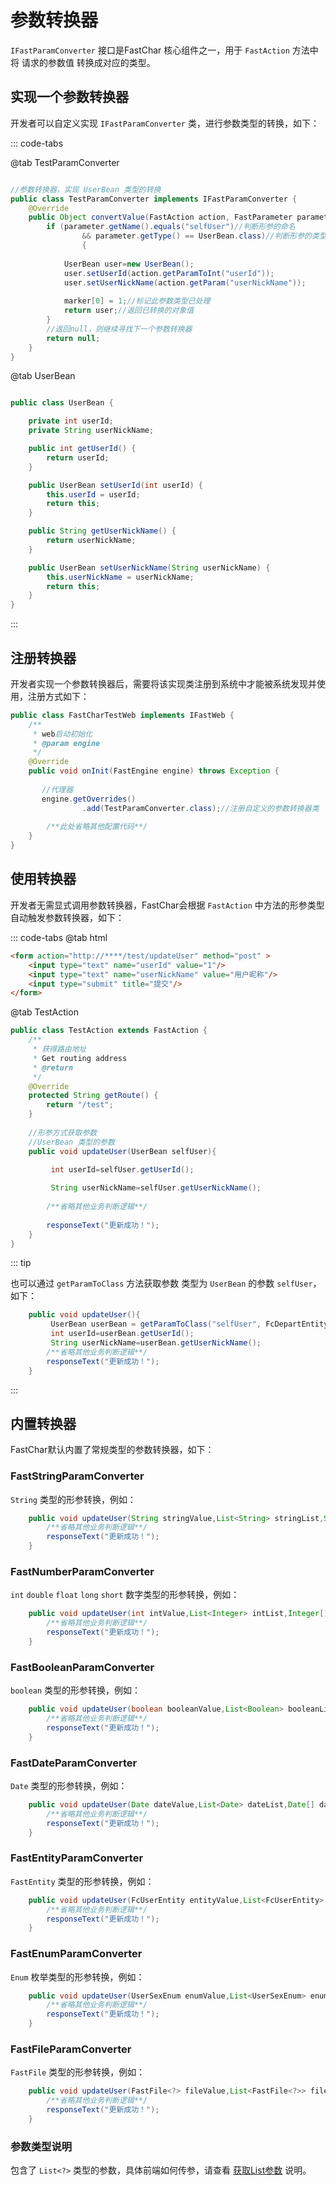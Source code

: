 # 参数转换器
`IFastParamConverter` 接口是FastChar 核心组件之一，用于 `FastAction` 方法中 将 请求的参数值 转换成对应的类型。

## 实现一个参数转换器
开发者可以自定义实现 `IFastParamConverter` 类，进行参数类型的转换，如下：

::: code-tabs

@tab TestParamConverter

```java

//参数转换器，实现 UserBean 类型的转换
public class TestParamConverter implements IFastParamConverter {
    @Override
    public Object convertValue(FastAction action, FastParameter parameter, int[] marker) throws Exception {
        if (parameter.getName().equals("selfUser")//判断形参的命名
                && parameter.getType() == UserBean.class)//判断形参的类型 
                {
            
            UserBean user=new UserBean();
            user.setUserId(action.getParamToInt("userId"));
            user.setUserNickName(action.getParam("userNickName"));
            
            marker[0] = 1;//标记此参数类型已处理
            return user;//返回已转换的对象值
        }
        //返回null，则继续寻找下一个参数转换器
        return null;
    }
}
```



@tab UserBean

```java

public class UserBean {

    private int userId;
    private String userNickName;

    public int getUserId() {
        return userId;
    }

    public UserBean setUserId(int userId) {
        this.userId = userId;
        return this;
    }

    public String getUserNickName() {
        return userNickName;
    }

    public UserBean setUserNickName(String userNickName) {
        this.userNickName = userNickName;
        return this;
    }
}
```

:::


## 注册转换器
开发者实现一个参数转换器后，需要将该实现类注册到系统中才能被系统发现并使用，注册方式如下：

```java
public class FastCharTestWeb implements IFastWeb {
    /**
     * web启动初始化
     * @param engine
     */
    @Override
    public void onInit(FastEngine engine) throws Exception {
        
       //代理器    
       engine.getOverrides()
                .add(TestParamConverter.class);//注册自定义的参数转换器类
                
        /**此处省略其他配置代码**/
    }
}
```

## 使用转换器
开发者无需显式调用参数转换器，FastChar会根据 `FastAction` 中方法的形参类型自动触发参数转换器，如下：

::: code-tabs
@tab html

```html
<form action="http://****/test/updateUser" method="post" >
    <input type="text" name="userId" value="1"/>
    <input type="text" name="userNickName" value="用户昵称"/>
    <input type="submit" title="提交"/>
</form>
```

@tab TestAction

```java
public class TestAction extends FastAction {
    /**
     * 获得路由地址
     * Get routing address
     * @return
     */
    @Override
    protected String getRoute() {
        return "/test";
    }
 
    //形参方式获取参数
    //UserBean 类型的参数
    public void updateUser(UserBean selfUser){

         int userId=selfUser.getUserId();
         
         String userNickName=selfUser.getUserNickName();
        
        /**省略其他业务判断逻辑**/
        
        responseText("更新成功！");
    }
}
```
::: tip

也可以通过 `getParamToClass` 方法获取参数 类型为 `UserBean` 的参数 `selfUser`，如下：

```java
    public void updateUser(){
         UserBean userBean = getParamToClass("selfUser", FcDepartEntity.class);
         int userId=userBean.getUserId();
         String userNickName=userBean.getUserNickName();
        /**省略其他业务判断逻辑**/
        responseText("更新成功！");
    }

```
:::



## 内置转换器
FastChar默认内置了常规类型的参数转换器，如下：


### FastStringParamConverter
`String` 类型的形参转换，例如：

```java
    public void updateUser(String stringValue,List<String> stringList,String[] stringArray){
        /**省略其他业务判断逻辑**/
        responseText("更新成功！");
    }
```


### FastNumberParamConverter
`int` `double` `float` `long` `short` 数字类型的形参转换，例如：

```java
    public void updateUser(int intValue,List<Integer> intList,Integer[] intArray){
        /**省略其他业务判断逻辑**/
        responseText("更新成功！");
    }
```


### FastBooleanParamConverter
`boolean` 类型的形参转换，例如：

```java
    public void updateUser(boolean booleanValue,List<Boolean> booleanList,Boolean[] booleanArray){
        /**省略其他业务判断逻辑**/
        responseText("更新成功！");
    }
```

### FastDateParamConverter
`Date` 类型的形参转换，例如：

```java
    public void updateUser(Date dateValue,List<Date> dateList,Date[] dateArray){
        /**省略其他业务判断逻辑**/
        responseText("更新成功！");
    }
```

### FastEntityParamConverter
`FastEntity` 类型的形参转换，例如：

```java
    public void updateUser(FcUserEntity entityValue,List<FcUserEntity> entityList,FcUserEntity[] entityArray){
        /**省略其他业务判断逻辑**/
        responseText("更新成功！");
    }
```


### FastEnumParamConverter
`Enum` 枚举类型的形参转换，例如：

```java
    public void updateUser(UserSexEnum enumValue,List<UserSexEnum> enumList,UserSexEnum[] enumArray){
        /**省略其他业务判断逻辑**/
        responseText("更新成功！");
    }
```


### FastFileParamConverter
`FastFile`  类型的形参转换，例如：

```java
    public void updateUser(FastFile<?> fileValue,List<FastFile<?>> fileList,FastFile<?>[] fileArray){
        /**省略其他业务判断逻辑**/
        responseText("更新成功！");
    }
```


### 参数类型说明

包含了 `List<?>` 类型的参数，具体前端如何传参，请查看 [获取List参数](action-info.md#获取-list-参数) 说明。










